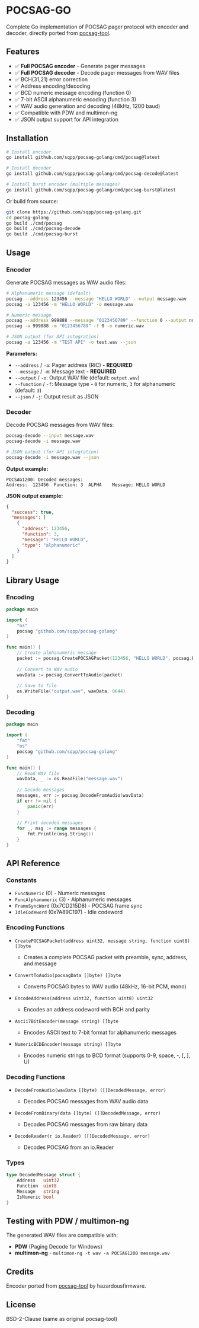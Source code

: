 # POCSAG-GO

Complete Go implementation of POCSAG pager protocol with encoder and decoder, directly ported from [pocsag-tool](https://github.com/hazardousfirmware/pocsag-tool).

## Features

- ✅ **Full POCSAG encoder** - Generate pager messages
- ✅ **Full POCSAG decoder** - Decode pager messages from WAV files
- ✅ BCH(31,21) error correction
- ✅ Address encoding/decoding
- ✅ BCD numeric message encoding (function 0)
- ✅ 7-bit ASCII alphanumeric encoding (function 3)
- ✅ WAV audio generation and decoding (48kHz, 1200 baud)
- ✅ Compatible with PDW and multimon-ng
- ✅ JSON output support for API integration

## Installation

```bash
# Install encoder
go install github.com/sqpp/pocsag-golang/cmd/pocsag@latest

# Install decoder
go install github.com/sqpp/pocsag-golang/cmd/pocsag-decode@latest

# Install burst encoder (multiple messages)
go install github.com/sqpp/pocsag-golang/cmd/pocsag-burst@latest
```

Or build from source:

```bash
git clone https://github.com/sqpp/pocsag-golang.git
cd pocsag-golang
go build ./cmd/pocsag
go build ./cmd/pocsag-decode
go build ./cmd/pocsag-burst
```

## Usage

### Encoder

Generate POCSAG messages as WAV audio files:

```bash
# Alphanumeric message (default)
pocsag --address 123456 --message "HELLO WORLD" --output message.wav
pocsag -a 123456 -m "HELLO WORLD" -o message.wav

# Numeric message
pocsag --address 999888 --message "0123456789" --function 0 --output numeric.wav
pocsag -a 999888 -m "0123456789" -f 0 -o numeric.wav

# JSON output (for API integration)
pocsag -a 123456 -m "TEST API" -o test.wav --json
```

**Parameters:**
- `--address` / `-a`: Pager address (RIC) - **REQUIRED**
- `--message` / `-m`: Message text - **REQUIRED**
- `--output` / `-o`: Output WAV file (default: `output.wav`)
- `--function` / `-f`: Message type - `0` for numeric, `3` for alphanumeric (default: `3`)
- `--json` / `-j`: Output result as JSON

### Decoder

Decode POCSAG messages from WAV files:

```bash
pocsag-decode --input message.wav
pocsag-decode -i message.wav

# JSON output (for API integration)
pocsag-decode -i message.wav --json
```

**Output example:**
```
POCSAG1200: Decoded messages:
Address:  123456  Function: 3  ALPHA    Message: HELLO WORLD
```

**JSON output example:**
```json
{
  "success": true,
  "messages": [
    {
      "address": 123456,
      "function": 3,
      "message": "HELLO WORLD",
      "type": "alphanumeric"
    }
  ]
}
```

## Library Usage

### Encoding

```go
package main

import (
    "os"
    pocsag "github.com/sqpp/pocsag-golang"
)

func main() {
    // Create alphanumeric message
    packet := pocsag.CreatePOCSAGPacket(123456, "HELLO WORLD", pocsag.FuncAlphanumeric)
    
    // Convert to WAV audio
    wavData := pocsag.ConvertToAudio(packet)
    
    // Save to file
    os.WriteFile("output.wav", wavData, 0644)
}
```

### Decoding

```go
package main

import (
    "fmt"
    "os"
    pocsag "github.com/sqpp/pocsag-golang"
)

func main() {
    // Read WAV file
    wavData, _ := os.ReadFile("message.wav")
    
    // Decode messages
    messages, err := pocsag.DecodeFromAudio(wavData)
    if err != nil {
        panic(err)
    }
    
    // Print decoded messages
    for _, msg := range messages {
        fmt.Println(msg.String())
    }
}
```

## API Reference

### Constants

- `FuncNumeric` (0) - Numeric messages
- `FuncAlphanumeric` (3) - Alphanumeric messages
- `FrameSyncWord` (0x7CD215D8) - POCSAG frame sync
- `IdleCodeword` (0x7A89C197) - Idle codeword

### Encoding Functions

- `CreatePOCSAGPacket(address uint32, message string, function uint8) []byte`
  - Creates a complete POCSAG packet with preamble, sync, address, and message
  
- `ConvertToAudio(pocsagData []byte) []byte`
  - Converts POCSAG bytes to WAV audio (48kHz, 16-bit PCM, mono)

- `EncodeAddress(address uint32, function uint8) uint32`
  - Encodes an address codeword with BCH and parity

- `Ascii7BitEncoder(message string) []byte`
  - Encodes ASCII text to 7-bit format for alphanumeric messages

- `NumericBCDEncoder(message string) []byte`
  - Encodes numeric strings to BCD format (supports 0-9, space, -, [, ], U)

### Decoding Functions

- `DecodeFromAudio(wavData []byte) ([]DecodedMessage, error)`
  - Decodes POCSAG messages from WAV audio data

- `DecodeFromBinary(data []byte) ([]DecodedMessage, error)`
  - Decodes POCSAG messages from raw binary data

- `DecodeReader(r io.Reader) ([]DecodedMessage, error)`
  - Decodes POCSAG from an io.Reader

### Types

```go
type DecodedMessage struct {
    Address   uint32
    Function  uint8
    Message   string
    IsNumeric bool
}
```

## Testing with PDW / multimon-ng

The generated WAV files are compatible with:
- **PDW** (Paging Decode for Windows)
- **multimon-ng** - `multimon-ng -t wav -a POCSAG1200 message.wav`

## Credits

Encoder ported from [pocsag-tool](https://github.com/hazardousfirmware/pocsag-tool) by hazardousfirmware.

## License

BSD-2-Clause (same as original pocsag-tool)


